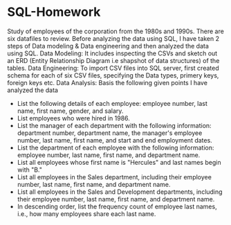 # SQL-Homework
Study of employees of the corporation from the 1980s and 1990s. There are six datafiles to review. Before analyzing the data using SQL, I have taken 2 steps of Data modeling & Data engineering and then analyzed the data using SQL. 
Data Modeling: It includes inspecting the CSVs and sketch out an ERD (Entity Relationship Diagram i.e shapshot of data structures) of the tables.
Data Engineering: To import CSV files into SQL server, first created schema for each of six CSV files, specifying the Data types, primery keys, foreign keys etc. 
Data Analysis: Basis the following given points I have analyzed the data
- List the following details of each employee: employee number, last name, first name, gender, and salary.
- List employees who were hired in 1986.
- List the manager of each department with the following information: department number, department name, the manager's employee number, last name, first name, and start and end employment dates.
- List the department of each employee with the following information: employee number, last name, first name, and department name.
- List all employees whose first name is "Hercules" and last names begin with "B."
- List all employees in the Sales department, including their employee number, last name, first name, and department name.
- List all employees in the Sales and Development departments, including their employee number, last name, first name, and department name.
- In descending order, list the frequency count of employee last names, i.e., how many employees share each last name.
